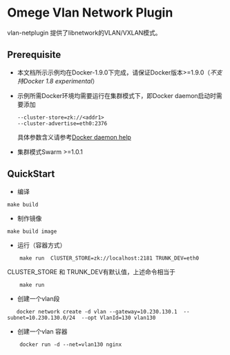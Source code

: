 # Omege Vlan Network Plugin

vlan-netplugin 提供了libnetwork的VLAN/VXLAN模式。

## Prerequisite

* 本文档所示示例均在Docker-1.9.0下完成，请保证Docker版本>=1.9.0（*不支持Docker 1.8 experimental*）

* 示例所需Docker环境均需要运行在集群模式下，即Docker daemon启动时需要添加

    ```
    --cluster-store=zk://<addr1>
    --cluster-advertise=eth0:2376
    ```

    具体参数含义请参考[Docker daemon help](http://docs.docker.com/engine/reference/commandline/daemon)

* 集群模式Swarm >=1.0.1

## QuickStart


* 编译
```
make build
```


* 制作镜像
```
make build image
```


* 运行（容器方式）
```
    make run  ClUSTER_STORE=zk://localhost:2181 TRUNK_DEV=eth0
```
CLUSTER_STORE 和 TRUNK_DEV有默认值，上述命令相当于
```
    make run
```

* 创建一个vlan段
```
   docker network create -d vlan --gateway=10.230.130.1  --subnet=10.230.130.0/24  --opt VlanId=130 vlan130
```

* 创建一个vlan 容器
```
    docker run -d --net=vlan130 nginx
```